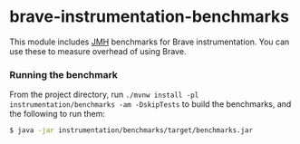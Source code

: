 # brave-instrumentation-benchmarks

This module includes [JMH](http://openjdk.java.net/projects/code-tools/jmh/)
benchmarks for Brave instrumentation. You can use these to measure overhead
of using Brave.

### Running the benchmark
From the project directory, run `./mvnw install -pl instrumentation/benchmarks -am -DskipTests` to build the benchmarks, and the following to run them:

```bash
$ java -jar instrumentation/benchmarks/target/benchmarks.jar
```
